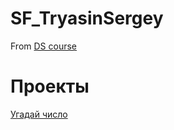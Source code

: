 # SF_TryasinSergey

From [DS course](https://student-lk.skillfactory.ru/my-study)

# Проекты
[Угадай число](https://github.com/SergeyTry/SF_TryasinSergey/blob/main/projects/HW%208.1%20Tryasin.ipynb)
